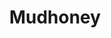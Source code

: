 ---
title: "Mudhoney"
summary: "Mudhoney is an American rock band formed in Seattle, Washington, in 1988, following the demise of Green River. Its members are singer and rhythm guitarist Mark Arm, lead guitarist Steve Turner, bassist Guy Maddison and drummer Dan Peters. Original bassist Matt Lukin left the band in 1999.
Mudhoney's early releases on the Sub Pop label, particularly their debut single \"Touch Me I'm Sick\" and the Superfuzz Bigmuff EP, were instrumental in the creation of the grunge genre. Although the band found little commercial success and remained somewhat 'underground' and non-mainstream, Mudhoney has released eleven studio albums and inspired countless grunge and alternative rock musicians during their long career."
image: "mudhoney.jpg"
apple_music_artist_url: "https://music.apple.com/gb/artist/mudhoney/191949"
wikipedia_url: "https://en.wikipedia.org/wiki/Mudhoney"
---